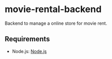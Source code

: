 # movie-rental-backend
Backend to manage a online store for movie rent.

## Requirements

- Node.js: [Node.js](https://nodejs.org/)
